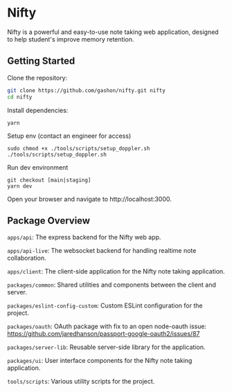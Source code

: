 # Nifty

Nifty is a powerful and easy-to-use note taking web application, designed to help student's improve memory retention.

## Getting Started

Clone the repository:

```bash
git clone https://github.com/gashon/nifty.git nifty
cd nifty
```

Install dependencies:

```
yarn
```

Setup env (contact an engineer for access)

```
sudo chmod +x ./tools/scripts/setup_doppler.sh
./tools/scripts/setup_doppler.sh
```

Run dev environment

```
git checkout [main|staging]
yarn dev
```

Open your browser and navigate to http://localhost:3000.

## Package Overview

`apps/api`: The express backend for the Nifty web app.

`apps/api-live`: The websocket backend for handling realtime note collaboration.

`apps/client`: The client-side application for the Nifty note taking application.

`packages/common`: Shared utilities and components between the client and server.

`packages/eslint-config-custom`: Custom ESLint configuration for the project.

`packages/oauth`: OAuth package with fix to an open node-oauth issue: https://github.com/jaredhanson/passport-google-oauth2/issues/87

`packages/server-lib`: Reusable server-side library for the application.

`packages/ui`: User interface components for the Nifty note taking application.

`tools/scripts`: Various utility scripts for the project.
